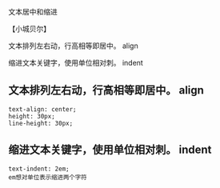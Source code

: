 文本居中和缩进

【小城贝尔】

文本排列左右动，行高相等即居中。   align

缩进文本关键字，使用单位相对刺。  indent

## 文本排列左右动，行高相等即居中。   align
    text-align: center;
    height: 30px;
    line-height: 30px;
## 缩进文本关键字，使用单位相对刺。  indent
    text-indent: 2em;
    em想对单位表示缩进两个字符